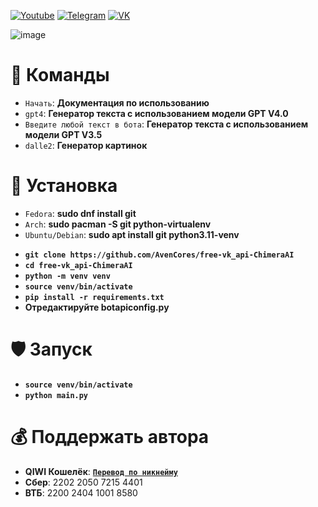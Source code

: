 [![Youtube](https://user-images.githubusercontent.com/64781822/185656066-cdb875f1-ade6-4499-ae50-79a4f61fdc3e.png)](https://www.youtube.com/@avencores/) [![Telegram](https://user-images.githubusercontent.com/64781822/185657127-657c530b-3849-4931-ab91-63d6f0508330.png)](https://t.me/avencoresyt) [![VK](https://user-images.githubusercontent.com/64781822/185657778-21a240e2-da1f-4b72-b37e-447c9adebfcb.png)](https://vk.com/avencoresvk)

![image](https://github.com/AvenCores/free-vk_api-ChimeraAI/assets/64781822/c6e77849-d981-480e-b95c-b00d5c4eb930)

# 🎯 Команды
+ `Начать`: **Документация по использованию** 
+ `gpt4`: **Генератор текста с использованием модели GPT V4.0**
+ `Введите любой текст в бота`: **Генератор текста с использованием модели GPT V3.5**
+ `dalle2`: **Генератор картинок**

# 🧬 Установка
+ `Fedora`: **sudo dnf install git** 
+ `Arch`: **sudo pacman -S git python-virtualenv** 
+ `Ubuntu/Debian`: **sudo apt install git python3.11-venv**
- **`git clone https://github.com/AvenCores/free-vk_api-ChimeraAI`**
- **`cd free-vk_api-ChimeraAI`**
- **`python -m venv venv`**
- **`source venv/bin/activate`**
- **`pip install -r requirements.txt`**
- **Отредактируйте botapiconfig.py**

# 🛡️ Запуск
- **`source venv/bin/activate`**
- **`python main.py`**

# 💰 Поддержать автора
+  **QIWI Кошелёк**: [**`Перевод по никнейму`**](https://qiwi.com/n/AVENCORESDONATE)
+ **Сбер**: 2202 2050 7215 4401
+ **ВТБ**: 2200 2404 1001 8580
